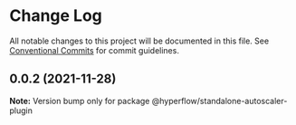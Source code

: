 # Change Log

All notable changes to this project will be documented in this file.
See [Conventional Commits](https://conventionalcommits.org) for commit guidelines.

## 0.0.2 (2021-11-28)

**Note:** Version bump only for package @hyperflow/standalone-autoscaler-plugin
